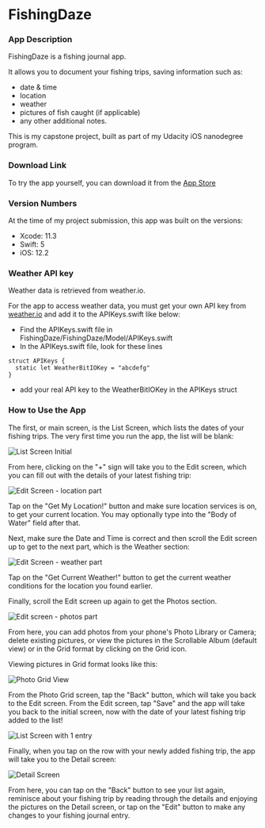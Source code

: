 # FishingDaze

### App Description
FishingDaze is a fishing journal app.

It allows you to document your fishing trips, saving information such as:

* date & time
* location
* weather
* pictures of fish caught (if applicable)
* any other additional notes.

This is my capstone project, built as part of my Udacity iOS nanodegree program.

### Download Link
To try the app yourself, you can download it from the [App Store](https://apps.apple.com/us/app/fishingdaze/id1512604599)

### Version Numbers
At the time of my project submission, this app was built on the versions:

- Xcode: 11.3
- Swift: 5
- iOS: 12.2

### Weather API key
Weather data is retrieved from weather.io.

For the app to access weather data, you must get your own API key from [weather.io](https://www.weatherbit.io/) and add it to the APIKeys.swift like below:
- Find the APIKeys.swift file in FishingDaze/FishingDaze/Model/APIKeys.swift
- In the APIKeys.swift file, look for these lines
```
struct APIKeys {
  static let WeatherBitIOKey = "abcdefg"
}
```
- add your real API key to the WeatherBitIOKey in the APIKeys struct

### How to Use the App
The first, or main screen, is the List Screen, which lists the dates of your fishing trips. The very first time you run the app, the list will be blank:

![List Screen Initial](/screenshots/ListScreenBlank.png)

From here, clicking on the "+" sign will take you to the Edit screen, which you can fill out with the details of your latest fishing trip:

![Edit Screen - location part](/screenshots/EditScreen1.png)

Tap on the "Get My Location!" button and make sure location services is on, to get your current location. You may optionally type into the "Body of Water" field after that.

Next, make sure the Date and Time is correct and then scroll the Edit screen up to get to the next part, which is the Weather section:

![Edit Screen - weather part](/screenshots/EditScreen2.png)

Tap on the "Get Current Weather!" button to get the current weather conditions for the location you found earlier.

Finally, scroll the Edit screen up again to get the Photos section.

![Edit screen - photos part](/screenshots/EditScreen3.png)

From here, you can add photos from your phone's Photo Library or Camera; delete existing pictures, or view the pictures in the Scrollable Album (default view) or in the Grid format by clicking on the Grid icon.

Viewing pictures in Grid format looks like this:

![Photo Grid View](/screenshots/PhotoGridScreen.png)

From the Photo Grid screen, tap the "Back" button, which will take you back to the Edit screen. From the Edit screen, tap "Save" and the app will take you back to the initial screen, now with the date of your latest fishing trip added to the list!

![List Screen with 1 entry](/screenshots/ListScreenFilled.png)

Finally, when you tap on the row with your newly added fishing trip, the app will take you to the Detail screen:

![Detail Screen](/screenshots/DetailScreen.png)

From here, you can tap on the "Back" button to see your list again, reminisce about your fishing trip by reading through the details and enjoying the pictures on the Detail screen, or tap on the "Edit" button to make any changes to your fishing journal entry.
